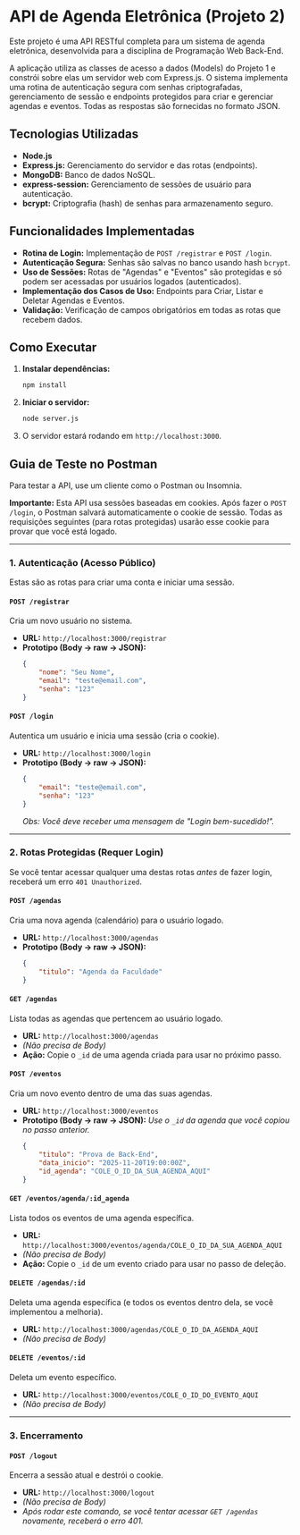 # API de Agenda Eletrônica (Projeto 2)

Este projeto é uma API RESTful completa para um sistema de agenda eletrônica, desenvolvida para a disciplina de Programação Web Back-End.

A aplicação utiliza as classes de acesso a dados (Models) do Projeto 1 e constrói sobre elas um servidor web com Express.js. O sistema implementa uma rotina de autenticação segura com senhas criptografadas, gerenciamento de sessão e endpoints protegidos para criar e gerenciar agendas e eventos. Todas as respostas são fornecidas no formato JSON.

## Tecnologias Utilizadas

* **Node.js**
* **Express.js:** Gerenciamento do servidor e das rotas (endpoints).
* **MongoDB:** Banco de dados NoSQL.
* **express-session:** Gerenciamento de sessões de usuário para autenticação.
* **bcrypt:** Criptografia (hash) de senhas para armazenamento seguro.

## Funcionalidades Implementadas

* **Rotina de Login:** Implementação de `POST /registrar` e `POST /login`.
* **Autenticação Segura:** Senhas são salvas no banco usando hash `bcrypt`.
* **Uso de Sessões:** Rotas de "Agendas" e "Eventos" são protegidas e só podem ser acessadas por usuários logados (autenticados).
* **Implementação dos Casos de Uso:** Endpoints para Criar, Listar e Deletar Agendas e Eventos.
* **Validação:** Verificação de campos obrigatórios em todas as rotas que recebem dados.

## Como Executar

1.  **Instalar dependências:**
    ```bash
    npm install
    ```
2.  **Iniciar o servidor:**
    ```bash
    node server.js
    ```
3.  O servidor estará rodando em `http://localhost:3000`.

## Guia de Teste no Postman

Para testar a API, use um cliente como o Postman ou Insomnia.

**Importante:** Esta API usa sessões baseadas em cookies. Após fazer o `POST /login`, o Postman salvará automaticamente o cookie de sessão. Todas as requisições seguintes (para rotas protegidas) usarão esse cookie para provar que você está logado.

---

### 1. Autenticação (Acesso Público)

Estas são as rotas para criar uma conta e iniciar uma sessão.

#### `POST /registrar`
Cria um novo usuário no sistema.

* **URL:** `http://localhost:3000/registrar`
* **Prototipo (Body -> raw -> JSON):**
    ```json
    {
        "nome": "Seu Nome",
        "email": "teste@email.com",
        "senha": "123"
    }
    ```

#### `POST /login`
Autentica um usuário e inicia uma sessão (cria o cookie).

* **URL:** `http://localhost:3000/login`
* **Prototipo (Body -> raw -> JSON):**
    ```json
    {
        "email": "teste@email.com",
        "senha": "123"
    }
    ```
    *Obs: Você deve receber uma mensagem de "Login bem-sucedido!".*

---

### 2. Rotas Protegidas (Requer Login)

Se você tentar acessar qualquer uma destas rotas *antes* de fazer login, receberá um erro `401 Unauthorized`.

#### `POST /agendas`
Cria uma nova agenda (calendário) para o usuário logado.

* **URL:** `http://localhost:3000/agendas`
* **Prototipo (Body -> raw -> JSON):**
    ```json
    {
        "titulo": "Agenda da Faculdade"
    }
    ```

#### `GET /agendas`
Lista todas as agendas que pertencem ao usuário logado.

* **URL:** `http://localhost:3000/agendas`
* *(Não precisa de Body)*
* **Ação:** Copie o `_id` de uma agenda criada para usar no próximo passo.

#### `POST /eventos`
Cria um novo evento dentro de uma das suas agendas.

* **URL:** `http://localhost:3000/eventos`
* **Prototipo (Body -> raw -> JSON):**
    *Use o `_id` da agenda que você copiou no passo anterior.*
    ```json
    {
        "titulo": "Prova de Back-End",
        "data_inicio": "2025-11-20T19:00:00Z",
        "id_agenda": "COLE_O_ID_DA_SUA_AGENDA_AQUI"
    }
    ```

#### `GET /eventos/agenda/:id_agenda`
Lista todos os eventos de uma agenda específica.

* **URL:** `http://localhost:3000/eventos/agenda/COLE_O_ID_DA_SUA_AGENDA_AQUI`
* *(Não precisa de Body)*
* **Ação:** Copie o `_id` de um evento criado para usar no passo de deleção.

#### `DELETE /agendas/:id`
Deleta uma agenda específica (e todos os eventos dentro dela, se você implementou a melhoria).

* **URL:** `http://localhost:3000/agendas/COLE_O_ID_DA_AGENDA_AQUI`
* *(Não precisa de Body)*

#### `DELETE /eventos/:id`
Deleta um evento específico.

* **URL:** `http://localhost:3000/eventos/COLE_O_ID_DO_EVENTO_AQUI`
* *(Não precisa de Body)*

---

### 3. Encerramento

#### `POST /logout`
Encerra a sessão atual e destrói o cookie.

* **URL:** `http://localhost:3000/logout`
* *(Não precisa de Body)*
* *Após rodar este comando, se você tentar acessar `GET /agendas` novamente, receberá o erro 401.*
